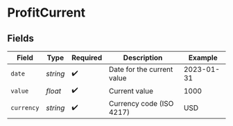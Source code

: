 # ProfitCurrent


## Fields

| Field                      | Type                       | Required                   | Description                | Example                    |
| -------------------------- | -------------------------- | -------------------------- | -------------------------- | -------------------------- |
| `date`                     | *string*                   | :heavy_check_mark:         | Date for the current value | 2023-01-31                 |
| `value`                    | *float*                    | :heavy_check_mark:         | Current value              | 1000                       |
| `currency`                 | *string*                   | :heavy_check_mark:         | Currency code (ISO 4217)   | USD                        |